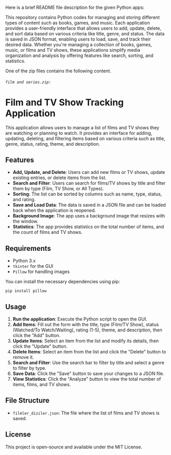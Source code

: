 Here is a brief README file description for the given Python apps:

This repository contains Python codes for managing and storing different types of content such as books, games, and music. Each application provides a user-friendly interface that allows users to add, update, delete, and sort data based on various criteria like title, genre, and status. The data is saved in JSON format, enabling users to load, save, and track their desired data. Whether you're managing a collection of books, games, music, or films and TV shows, these applications simplify media organization and analysis by offering features like search, sorting, and statistics.

One of the zip files contains the following content.
###### `film and series.zip: `
# Film and TV Show Tracking Application

This application allows users to manage a list of films and TV shows they are watching or planning to watch. It provides an interface for adding, updating, deleting, and filtering items based on various criteria such as title, genre, status, rating, theme, and description.

## Features

- **Add, Update, and Delete**: Users can add new films or TV shows, update existing entries, or delete items from the list.
- **Search and Filter**: Users can search for films/TV shows by title and filter them by type (Film, TV Show, or All Types).
- **Sorting**: The list can be sorted by columns such as name, type, status, and rating.
- **Save and Load Data**: The data is saved in a JSON file and can be loaded back when the application is reopened.
- **Background Image**: The app uses a background image that resizes with the window.
- **Statistics**: The app provides statistics on the total number of items, and the count of films and TV shows.
  
## Requirements

- Python 3.x
- `tkinter` for the GUI
- `Pillow` for handling images

You can install the necessary dependencies using pip:

```
pip install pillow
```

## Usage

1. **Run the application**: Execute the Python script to open the GUI.
2. **Add Items**: Fill out the form with the title, type (Film/TV Show), status (Watched/To Watch/Waiting), rating (1-5), theme, and description, then click the "Add" button.
3. **Update Items**: Select an item from the list and modify its details, then click the "Update" button.
4. **Delete Items**: Select an item from the list and click the "Delete" button to remove it.
5. **Search and Filter**: Use the search bar to filter by title and select a genre to filter by type.
6. **Save Data**: Click the "Save" button to save your changes to a JSON file.
7. **View Statistics**: Click the "Analyze" button to view the total number of items, films, and TV shows.

## File Structure

- `filmler_diziler.json`: The file where the list of films and TV shows is saved.

## License

This project is open-source and available under the MIT License.

